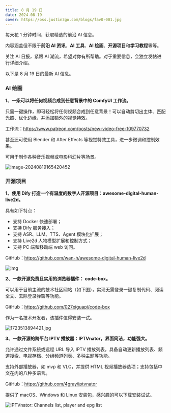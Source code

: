 ```yaml
---
title: 8 月 19 日
date: 2024-08-19
cover: https://oss.justin3go.com/blogs/fav0-001.jpg
---
```


每天花 1 分钟时间，获取精选的前沿 AI 信息。

内容涵盖但不限于**前沿 AI 资讯**、**AI 工具**、**AI 绘画**、**开源项目**和**学习教程**等等。

关注 AI 日报，紧跟 AI 潮流，希望对你有所帮助。对于重要信息，会独立发帖进行详细介绍。

以下是 8 月 19 日的最新 AI 信息。

### AI 绘画

**1、一条可以将任何视频合成到任意背景中的 ComfyUI 工作流。**

只需一键操作，即可轻松将任何视频合成到任意背景！可以自动剪切出主体、匹配光照、优化边缘，并添加额外的视觉特效。

工作流：https://www.patreon.com/posts/new-video-free-109770732

甚至还可使用 Blender 和 After Effects 等视觉特效工具，进一步微调和控制效果。

可用于制作各种音乐视频或电影科幻片等场景。

![image-20240819165420452](https://cdn.jsdelivr.net/gh/freelander/oss@master/ai-daily/2024-08-19/image-20240819165420452.png)



### 开源项目

**1、使用 Dify 打造一个有温度的数字人开源项目：awesome-digital-human-live2d。**

具有如下特点：

- 支持 Docker 快速部署；
- 支持 Dify 服务接入；
- 支持 ASR、LLM、TTS、Agent 模块化扩展；
- 支持 Live2d 人物模型扩展和控制方式；
- 支持 PC 端和移动端 web 访问。

GitHub：https://github.com/wan-h/awesome-digital-human-live2d

![img](https://cdn.jsdelivr.net/gh/freelander/oss@master/ai-daily/2024-08-18/pc_web.png)



**2、一款开源免费且实用的浏览器插件： code-box。**

可以用于目前主流的技术社区网站（如下图），实现无需登录一键复制代码、阅读全文、去除登录弹窗等功能。

GitHub：https://github.com/027xiguapi/code-box

作为一名技术开发者，该插件值得安装一试。

![1723513894421.jpg](https://cdn.jsdelivr.net/gh/freelander/oss@master/ai-daily/2024-08-19/1723513894421.jpg)

**3、一款开源的跨平台 IPTV 播放器：IPTVnator，界面简洁，功能强大。**

允许通过文件系统或远程 URL 导入 IPTV 播放列表，具备自动更新播放列表、频道搜索、电视存档、分组频道列表、多种主题等功能。

支持外部播放器，如 mvp 和 VLC，并提供 HTML 视频播放器选项；支持包括中文在内的八种多语言。

GitHub：https://github.com/4gray/iptvnator

提供了 macOS、Windows 和 Linux 安装包，感兴趣的可以下载安装试试。

![IPTVnator: Channels list, player and epg list](https://cdn.jsdelivr.net/gh/freelander/oss@master/ai-daily/2024-08-19/iptv-dark-theme.png)
